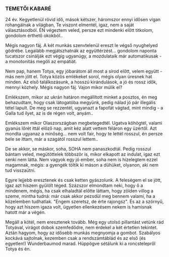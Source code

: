 ### TEMETŐI KABARÉ

24 év. Kegyetlenül rövid idő, mások kétszer, háromszor ennyi idősen vígan rohangálnak a világban, Te viszont elmentél, igaz, nem a saját választásodból. ÉN végeztem veled, persze ezt mindenki előtt titkolom, gondolom érthető okokból..

Mégis nagyon fáj.
A két munkás szenvtelenül ereszt le végső nyughelyed gödrébe. Legalább megjátszhatnák az együttérzést... gondolom naponta tucatszor csinálják ezt végig ugyanúgy, a mozdulataik már automatikusak - a monotonitás megöli az empátiát.

Nem pap, hanem Totya, egy jóbarátom áll most a sírod előtt, velem együtt - más nem jött el. Totya közös emlékeket sorol, mégis olyan üresnek hat minden. Az első találkozásunk, a hosszú kirándulások, a jó és rossz idők, mennyi közhely. Mégis nagyon fáj. Vajon mikor múlik el?

Emlékszem, mikor az ukrán határon megállított minket a posztos, én meg behazudtam, hogy csak látogatóba megyünk, pedig nálad jó pár illegális tétel lapult. De meg se rezzentél, ugyanazt a fapofát vágtad, mint mindig - a Galla tud ilyet, az is de régen volt, anyám..

Emlékszem mikor Olaszországban megbetegedtél. Ugatva köhögtél, valami gyanús lőrét ittál előző nap, amit kéz alatt vettem féláron egy üzértől. Azt mondta ugyanaz a minőség... nem volt fair, hogy te lettél rosszul, én persze bele se ittam, már a szagától rosszul lettem..

De se akkor, se máskor, soha, SOHA nem panaszkodtál. Pedig rosszul bántam veled, megütöttelek többször is, mikor elkapott az indulat, igaz ezt senki nem látta. Nem vagyok egy jó ember, soha nem is hízelegtem ezzel magamnak, mégis: a gyengék töltik ki máson a dühüket, olyanon, aki nem tud visszaütni.

Egyre lejjebb eresztenek és csak ketten gyászolunk. A feleségem el se jött, igaz azt hiszem gyűlölt téged. Százszor elmondtam neki, hogy ő a mindenem, mégis, ha csak elhaladtál előtte láttam, hogy zölden villog a szeme, mintha tudná: már csak akkor pezsdül meg bennem valami, ha a közelemben tudhatlak. "Engem szeretsz, de érte rajongsz". És az a szörnyű, hogy azt hiszem igaza volt, ügyetlen ellenkezésem nekem is hamisnak hatott már a végén.

Megáll a kötél, nem eresztenek tovább. Még egy utolsó pillantást vetünk rád Totyával, virágot dobok szemfedődre, nem érdekel a két értetlen tekintet. Aztán hagyom, hogy az idősebb munkás megnyomja a gombot. Szabályos kockává sajtolnak, kezemben csak a rendszámtáblád és az első (és egyetlen!) Wunderbaumod marad. Hüppögve sétálunk ki a roncstelepről Totya és én.
